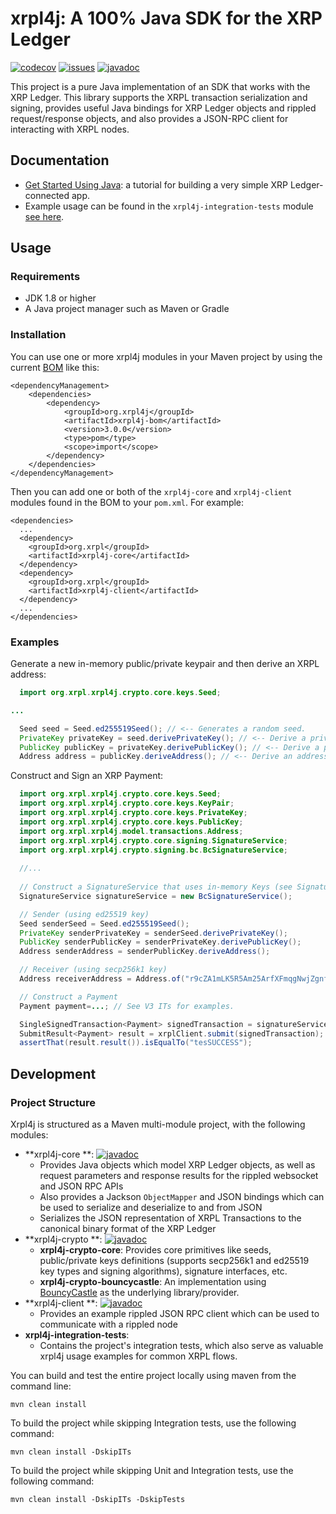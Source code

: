 # xrpl4j: A 100% Java SDK for the XRP Ledger

[![codecov][codecov-image]][codecov-url]
[![issues][github-issues-image]][github-issues-url]
[![javadoc](https://javadoc.io/badge2/org.xrpl/xrpl4j-parent/javadoc.svg?color=blue)](https://javadoc.io/doc/org.xrpl/xrpl4j-parent)

This project is a pure Java implementation of an SDK that works with the XRP Ledger. This library supports the XRPL
transaction serialization and signing, provides useful Java bindings for XRP Ledger objects and rippled request/response
objects,
and also provides a JSON-RPC client for interacting with XRPL nodes.

## Documentation

- [Get Started Using Java](https://xrpl.org/get-started-using-java.html): a tutorial for building a very simple XRP
  Ledger-connected app.
- Example usage can be found in the `xrpl4j-integration-tests` module [see here](https://github.com/XRPLF/xrpl4j/tree/main/xrpl4j-integration-tests/src/test/java/org/xrpl/xrpl4j/tests).

## Usage

### Requirements

- JDK 1.8 or higher
- A Java project manager such as Maven or Gradle

### Installation

You can use one or more xrpl4j modules in your Maven project by using the
current [BOM](https://howtodoinjava.com/maven/maven-bom-bill-of-materials-dependency/) like this:

```
<dependencyManagement>
    <dependencies>
        <dependency>
            <groupId>org.xrpl4j</groupId>
            <artifactId>xrpl4j-bom</artifactId>
            <version>3.0.0</version>
            <type>pom</type>
            <scope>import</scope>
        </dependency>
    </dependencies>
</dependencyManagement>
```

Then you can add one or both of the `xrpl4j-core` and `xrpl4j-client` modules
found in the BOM to your `pom.xml`. For example:

```
<dependencies>  
  ...
  <dependency>
    <groupId>org.xrpl</groupId>
    <artifactId>xrpl4j-core</artifactId>
  </dependency>
  <dependency>
    <groupId>org.xrpl</groupId>
    <artifactId>xrpl4j-client</artifactId>
  </dependency>
  ...
</dependencies>
```

### Examples

Generate a new in-memory public/private keypair and then derive an XRPL address:

```java
  import org.xrpl.xrpl4j.crypto.core.keys.Seed;

...

  Seed seed = Seed.ed255519Seed(); // <-- Generates a random seed.
  PrivateKey privateKey = seed.derivePrivateKey(); // <-- Derive a private key from the seed.
  PublicKey publicKey = privateKey.derivePublicKey(); // <-- Derive a public key from the private key.
  Address address = publicKey.deriveAddress(); // <-- Derive an address from the public key.
```

Construct and Sign an XRP Payment:

```java
  import org.xrpl.xrpl4j.crypto.core.keys.Seed;
  import org.xrpl.xrpl4j.crypto.core.keys.KeyPair;
  import org.xrpl.xrpl4j.crypto.core.keys.PrivateKey;
  import org.xrpl.xrpl4j.crypto.core.keys.PublicKey;
  import org.xrpl.xrpl4j.model.transactions.Address;
  import org.xrpl.xrpl4j.crypto.core.signing.SignatureService;
  import org.xrpl.xrpl4j.crypto.signing.bc.BcSignatureService;
  
  //...
  
  // Construct a SignatureService that uses in-memory Keys (see SignatureService.java for alternatives).
  SignatureService signatureService = new BcSignatureService();

  // Sender (using ed25519 key)
  Seed senderSeed = Seed.ed255519Seed();
  PrivateKey senderPrivateKey = senderSeed.derivePrivateKey();
  PublicKey senderPublicKey = senderPrivateKey.derivePublicKey();
  Address senderAddress = senderPublicKey.deriveAddress();

  // Receiver (using secp256k1 key)
  Address receiverAddress = Address.of("r9cZA1mLK5R5Am25ArfXFmqgNwjZgnfk59");

  // Construct a Payment
  Payment payment=...; // See V3 ITs for examples.

  SingleSignedTransaction<Payment> signedTransaction = signatureService.sign(sourcePrivateKey,payment);
  SubmitResult<Payment> result = xrplClient.submit(signedTransaction);
  assertThat(result.result()).isEqualTo("tesSUCCESS");
```

## Development

### Project Structure

Xrpl4j is structured as a Maven multi-module project, with the following modules:

- **xrpl4j-core
  **: [![javadoc](https://javadoc.io/badge2/org.xrpl/xrpl4j-binary-codec/javadoc.svg?color=blue)](https://javadoc.io/doc/org.xrpl/xrpl4j-binary-codec)
    - Provides Java objects which model XRP Ledger objects, as well as request parameters and response results for the
      rippled websocket and JSON RPC APIs
    - Also provides a Jackson `ObjectMapper` and JSON bindings which can be used to serialize and deserialize to and
      from JSON
    - Serializes the JSON representation of XRPL Transactions to the canonical binary format of the XRP Ledger
- **xrpl4j-crypto
  **: [![javadoc](https://javadoc.io/badge2/org.xrpl/xrpl4j-address-codec/javadoc.svg?color=blue)](https://javadoc.io/doc/org.xrpl/xrpl4j-address-codec)
    - **xrpl4j-crypto-core**: Provides core primitives like seeds, public/private keys definitions (supports secp256k1
      and ed25519 key types and signing algorithms), signature interfaces, etc.
    - **xrpl4j-crypto-bouncycastle**: An implementation using [BouncyCastle](https://www.bouncycastle.org/) as the
      underlying library/provider.
- **xrpl4j-client
  **: [![javadoc](https://javadoc.io/badge2/org.xrpl/xrpl4j-client/javadoc.svg?color=blue)](https://javadoc.io/doc/org.xrpl/xrpl4j-client)
    - Provides an example rippled JSON RPC client which can be used to communicate with a rippled node
- **xrpl4j-integration-tests**:
    - Contains the project's integration tests, which also serve as valuable xrpl4j usage examples for common XRPL
      flows.

You can build and test the entire project locally using maven from the command line:

```
mvn clean install
```

To build the project while skipping Integration tests, use the following command:

```
mvn clean install -DskipITs
```

To build the project while skipping Unit and Integration tests, use the following command:

```
mvn clean install -DskipITs -DskipTests
```

[codecov-image]: https://codecov.io/gh/XRPLF/xrpl4j/branch/main/graph/badge.svg

[codecov-url]: https://codecov.io/gh/XRPLF/xrpl4j

[github-issues-image]: https://img.shields.io/github/issues/XRPLF/xrpl4j.svg

[github-issues-url]: https://github.com/XRPLF/xrpl4j/issues
